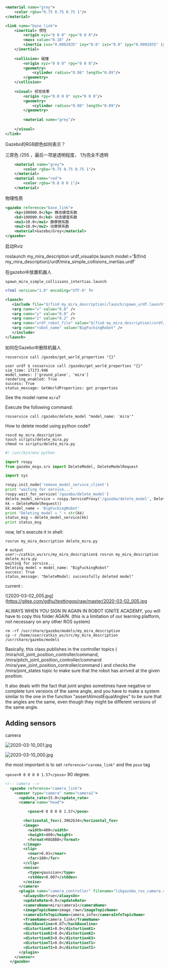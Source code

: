 
```xml
<material name="grey">
    <color rgba="0.75 0.75 0.75 1"/>
</material>

<link name="base_link">
    <inertial> 惯性
        <origin xyz="0 0 0" rpy="0 0 0"/>
        <mass value="0.18" />
        <inertia ixx="0.0002835" ixy="0.0" ixz="0.0" iyy="0.0002835" iyz="0.0" izz="0.000324"/>
    </inertial>
    
    <collision> 碰撞
        <origin xyz="0 0 0" rpy="0 0 0"/>
        <geometry>
            <cylinder radius="0.06" length="0.09"/>
        </geometry>
    </collision>
    
    <visual> 视觉效果
        <origin rpy="0.0 0 0" xyz="0 0 0"/>
        <geometry>
            <cylinder radius="0.06" length="0.09"/>
        </geometry>
        
        <material name="grey"/>
        
    </visual>
</link>
```

Gazebo的RGB颜色如何表示？

三原色 /255 ，最后一项是透明程度， 1为完全不透明

```xml
    <material name="grey">
        <color rgba="0.75 0.75 0.75 1"/>
    </material>
    <material name="red">
        <color rgba="0.8 0 0 1"/>
    </material>
```

物理性质

```xml
<gazebo reference="base_link">
    <kp>100000.0</kp> 静态硬度系数
    <kd>100000.0</kd> 动态硬度系数
    <mu1>10.0</mu1> 静摩擦系数
    <mu2>10.0</mu2> 动摩擦系数
    <material>Gazebo/Grey</material>
</gazebo>
```

启动Rviz

roslaunch my_mira_description urdf_visualize.launch model:='$(find my_mira_description)/urdf/mira_simple_collisions_inertias.urdf'

在gazebo中放置机器人

`spawn_mira_simple_collisions_intertias.launch`

```xml
<?xml version="1.0" encoding="UTF-8" ?>

<launch>
   <include file="$(find my_mira_description)/launch/spawn_urdf.launch">
   <arg name="x" value="0.0" /> 
   <arg name="y" value="0.0" /> 
   <arg name="z" value="0.2" /> 
   <arg name="urdf_robot_file" value="$(find my_mira_description)/urdf/mira_simple_collisions_inertias.urdf" />
   <arg name="robot_name" value="BigFuckingRobot" />
   </include>
</launch>
```

如何在Gazebo中删除机器人

`rosservice call /gazebo/get_world_properties "{}"`

```
user urdf $ rosservice call /gazebo/get_world_properties "{}"                                                                                         
sim_time: 17173.946                                                                                                                                   
model_names: ['ground_plane', 'mira']                                                                                                                 
rendering_enabled: True                                                                                                                               
success: True                                                                                                                                         
status_message: GetWorldProperties: got properties
```

See the model name `mira`?


Execute the following command:

`rosservice call /gazebo/delete_model "model_name: 'mira'"`


How to delete model using python code?

```
roscd my_mira_description
touch scripts/delete_mira.py
chmod +x scripts/delete_mira.py
```

```python
#! /usr/bin/env python

import rospy
from gazebo_msgs.srv import DeleteModel, DeleteModelRequest

import sys

rospy.init_node('remove_model_service_client')
print "waiting for service..."
rospy.wait_for_service('/gazebo/delete_model')
delete_model_service = rospy.ServiceProxy('/gazebo/delete_model', DeleteModel)
kk = DeleteModelRequest()
kk.model_name = 'BigFuckingRobot'
print "Deleting model = " + str(kk)
status_msg = delete_model_service(kk)
print status_msg
```

now, let's execute it in shell:

```
rosrun my_mira_description delete_mira.py

# output
user:~/catkin_ws/src/my_mira_description$ rosrun my_mira_description delete_mira.py
waiting for service...
Deleting model = model_name: "BigFuckingRobot"
success: True
status_message: "DeleteModel: successfully deleted model"
```

current :

![2020-03-02_005.jpg](https://gitee.com/gdhu/testtingop/raw/master/2020-03-02_005.jpg


ALWAYS WHEN YOU SIGN IN AGAIN IN ROBOT IGNITE ACADEMY, you will have to copy this folder AGAIN. (this is a limitation of our learning platform, not necessary on any other ROS system)

```
rm -rf /usr/share/gazebo/models/my_mira_description
cp -r /home/user/catkin_ws/src/my_mira_description /usr/share/gazebo/models
```

Basically, this class publishes in the controller topics ( /mira/roll_joint_position_controller/command, /mira/pitch_joint_position_controller/command /mira/yaw_joint_position_controller/command ) and checks the /mira/joint_states topic to make sure that the robot has arrived at the given position.

It also deals with the fact that joint angles sometimes have negative or complete turn versions of the same angle, and you have to make a system similar to the one in the function "assertAlmostEqualAngles" to be sure that the angles are the same, even though they might be different versions of the same angle.


## Adding sensors

camera

![2020-03-10_001.jpg](https://gitee.com/gdhu/testtingop/raw/master/2020-03-10_001.jpg)

![2020-03-10_000.jpg](https://gitee.com/gdhu/testtingop/raw/master/2020-03-10_000.jpg)

the most important is to set `reference="carema_link"` and the `pose` tag

`<pose>0 0 0 0 0 1.57</pose>` 90 degree.

```xml
<!-- camera -->
  <gazebo reference="camera_link">
    <sensor type="camera" name="camera1">
      <update_rate>15.0</update_rate>
      <camera name="head">

          <pose>0 0 0 0 0 1.57</pose>

        <horizontal_fov>1.3962634</horizontal_fov>
        <image>
          <width>400</width>
          <height>400</height>
          <format>R8G8B8</format>
        </image>
        <clip>
          <near>0.01</near>
          <far>100</far>
        </clip>
        <noise>
          <type>gaussian</type>
          <stddev>0.007</stddev>
        </noise>
      </camera>
      <plugin name="camera_controller" filename="libgazebo_ros_camera.so">
        <alwaysOn>true</alwaysOn>
        <updateRate>0.0</updateRate>
        <cameraName>mira/camera1</cameraName>
        <imageTopicName>image_raw</imageTopicName>
        <cameraInfoTopicName>camera_info</cameraInfoTopicName>
        <frameName>camera_link</frameName>
        <hackBaseline>0.07</hackBaseline>
        <distortionK1>0.0</distortionK1>
        <distortionK2>0.0</distortionK2>
        <distortionK3>0.0</distortionK3>
        <distortionT1>0.0</distortionT1>
        <distortionT2>0.0</distortionT2>
      </plugin>
    </sensor>
  </gazebo>
```